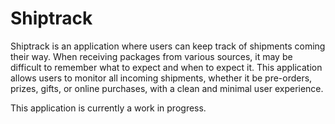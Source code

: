 # Shiptrack

Shiptrack is an application where users can keep track of shipments coming their way. When receiving packages from various sources, it may be difficult to remember what to expect and when to expect it. This application allows users to monitor all incoming shipments, whether it be pre-orders, prizes, gifts, or online purchases, with a clean and minimal user experience. 

This application is currently a work in progress.
